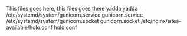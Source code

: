 This files goes here, this files goes there yadda yadda
/etc/systemd/system/gunicorn.service gunicorn.service
/etc/systemd/system/gunicorn.socket gunicorn.socket
/etc/nginx/sites-available/holo.conf holo.conf
